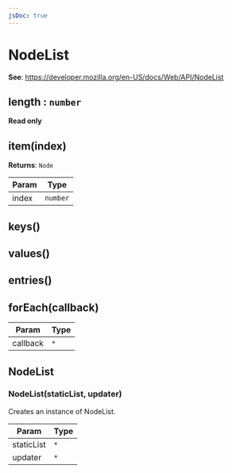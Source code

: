 ```yaml
---
jsDoc: true
---
```


<a name="nodelist" id="nodelist"></a>

# NodeList
**See**: https://developer.mozilla.org/en-US/docs/Web/API/NodeList  


<JsDocParameters/>

<a name="nodelist-length" id="nodelist-length"></a>

## length : `number`
**Read only**


<a name="nodelist-item" id="nodelist-item"></a>

## item(index)
**Returns**: `Node`  

| Param | Type |
| --- | --- |
| index | `number` | 



<a name="nodelist-keys" id="nodelist-keys"></a>

## keys()


<a name="nodelist-values" id="nodelist-values"></a>

## values()


<a name="nodelist-entries" id="nodelist-entries"></a>

## entries()


<a name="nodelist-foreach" id="nodelist-foreach"></a>

## forEach(callback)

| Param | Type |
| --- | --- |
| callback | `*` | 



<a name="nodelist-nodelist" id="nodelist-nodelist"></a>

## NodeList


<a name="new-nodelist-nodelist-new" id="new-nodelist-nodelist-new"></a>

### NodeList(staticList, updater)
Creates an instance of NodeList.


| Param | Type |
| --- | --- |
| staticList | `*` | 
| updater | `*` | 


